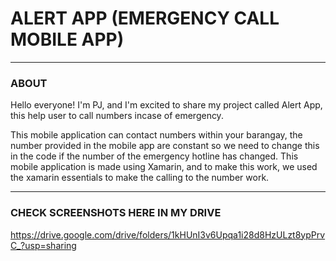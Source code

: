 
# ALERT APP (EMERGENCY CALL MOBILE APP)
---
### ABOUT 
Hello everyone! I'm PJ, and I'm excited to share my project called Alert App, this help user to call numbers incase of emergency. 

This mobile application can contact numbers within your barangay, the number provided in the mobile app are constant so we need to change this in the code if the number of the emergency hotline has changed.
This mobile application is made using Xamarin, and to make this work, we used the xamarin essentials to make the calling to the number work. 

---
 
### CHECK SCREENSHOTS HERE IN MY DRIVE

https://drive.google.com/drive/folders/1kHUnI3v6Upqa1i28d8HzULzt8ypPrvC_?usp=sharing
